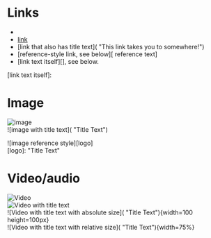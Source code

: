 # Links
- 
- [link]()
- [link that also has title text]( "This link takes you to somewhere!")
- [reference-style link, see below][ reference text]
- [link text itself][], see below.

[arbitrary case-insensitive reference text]:   
[1]: 
[link text itself]: 

# Image

![image]()  
![image with title text]( "Title Text")  

![image reference style][logo]  
[logo]:  "Title Text"

# Video/audio

![Video]()  
![Video with title text]()  
![Video with title text with absolute size]( "Title Text"){width=100 height=100px}  
![Video with title text with relative size]( "Title Text"){width=75%}

